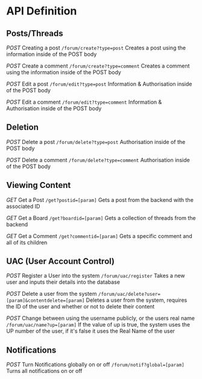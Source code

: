 # API Definition

## Posts/Threads

*POST* Creating a post
``` /forum/create?type=post ```
Creates a post using the information inside of the POST body

*POST* Create a comment
``` /forum/create?type=comment ```
Creates a comment using the information inside of the POST body

*POST* Edit a post
``` /forum/edit?type=post ```
Information & Authorisation inside of the POST body

*POST* Edit a comment
``` /forum/edit?type=comment ```
Information & Authorisation inside of the POST body

## Deletion

*POST* Delete a post
``` /forum/delete?type=post ```
Authorisation inside of the POST body

*POST* Delete a comment
``` /forum/delete?type=comment ```
Authorisation inside of the POST body

## Viewing Content

*GET* Get a Post
``` /get?postid=[param] ```
Gets a post from the backend with the associated ID

*GET* Get a Board
``` /get?boardid=[param] ```
Gets a collection of threads from the backend

*GET* Get a Comment
``` /get?commentid=[param] ```
Gets a specific comment and all of its children

## UAC (User Account Control)

*POST* Register a User into the system
``` /forum/uac/register ```
Takes a new user and inputs their details into the database

*POST* Delete a user from the system
``` /forum/uac/delete?user=[param]&contentdelete=[param] ```
Deletes a user from the system, requires the ID of the user and whether or not to delete their content

*POST* Change between using the username publicly, or the users real name
``` /forum/uac/name?up=[param] ```
If the value of up is true, the system uses the UP number of the user, if it's false it uses the Real Name of the user

## Notifications

*POST* Turn Notifications globally on or off
``` /forum/notif?global=[param] ```
Turns all notifications on or off